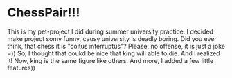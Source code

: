 # ChessPair!!!
This is my pet-project I did during summer university practice. I decided make project somу funny, causу university is deadly boring.
Did you ever think, that chess it is "coitus interruptus"? Please, no offense, it is just a joke =))
So, I thought that coukd be nice that king will able to die. And I realized it!
Now, king is the same figure like others. And more, I added a few little features))  
